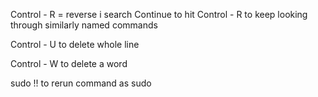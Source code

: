 Control - R = reverse i search
Continue to hit Control - R to keep looking through similarly named commands

Control - U to delete whole line

Control - W to delete a word

sudo !! to rerun command as sudo
